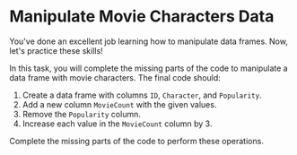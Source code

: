 # Manipulate Movie Characters Data

You've done an excellent job learning how to manipulate data frames. Now, let's practice these skills!

In this task, you will complete the missing parts of the code to manipulate a data frame with movie characters. The final code should:

1. Create a data frame with columns `ID`, `Character`, and `Popularity`.
2. Add a new column `MovieCount` with the given values.
3. Remove the `Popularity` column.
4. Increase each value in the `MovieCount` column by 3.

Complete the missing parts of the code to perform these operations.